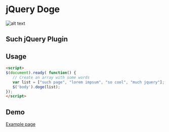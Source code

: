 jQuery Doge
===========
![alt text][wow]

Such jQuery Plugin
------


Usage
------
 ```html
<script>
$(document).ready( function() {
    // Create an array with some words
    var list = ["such page", "lorem impsum", "so cool", "much jquery"];
    $('body').doge(list);
});
</script>
 ```
 
Demo
-----
[Example page](http://jesusroldan.com/doge/demo.html)


[wow]: http://i.imgur.com/d9YuYwo.png "wow"
